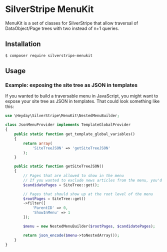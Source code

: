 # SilverStripe MenuKit

MenuKit is a set of classes for SilverStripe that allow traversal of DataObject/Page trees with two instead of n+1 queries.

## Installation

```
$ composer require silverstripe-menukit
```

## Usage

### Example: exposing the site tree as JSON in templates

If you wanted to build a traversable menu in JavaScript, you might want to expose your site tree as JSON in templates. That could look something like this:

```php
use \Heyday\SilverStripe\MenuKit\NestedMenuBuilder;

class JsonMenuProvider implements TemplateGlobalProvider
{
    public static function get_template_global_variables()
    {
        return array(
            'SiteTreeJSON' => 'getSiteTreeJSON'
        );
    }

    public static function getSiteTreeJSON()
    {
    	// Pages that are allowed to show in the menu
    	// If you wanted to exclude news articles from the menu, you'd filter that here
        $candidatePages = SiteTree::get();

        // Pages that should show up at the root level of the menu
        $rootPages = SiteTree::get()
        ->filter([
            'ParentID' => 0,
            'ShowInMenu' => 1
        ]);

        $menu = new NestedMenuBuilder($rootPages, $candidatePages);

        return json_encode($menu->toNestedArray());
    }
}
```
